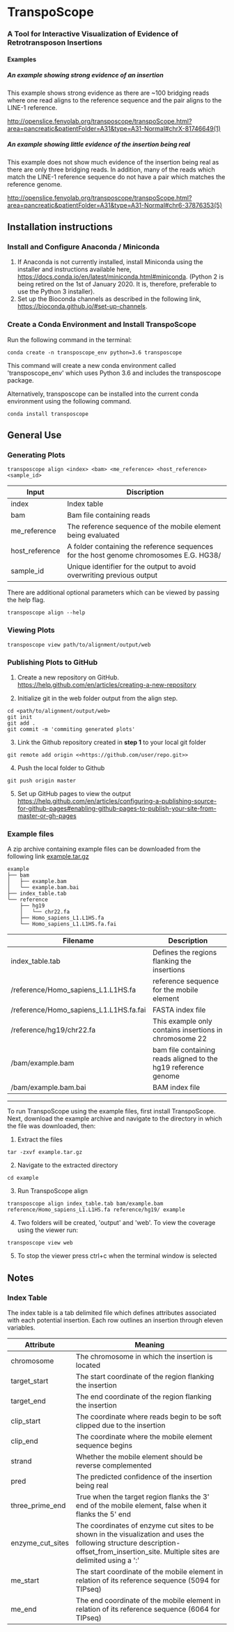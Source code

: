 # TranspoScope
### A Tool for Interactive Visualization of Evidence of Retrotransposon Insertions

#### Examples
##### An example showing strong evidence of an insertion
This example shows strong evidence as there are ~100 bridging reads where one read aligns to the reference sequence and the pair aligns to the LINE-1 reference.

http://openslice.fenyolab.org/transposcope/transpoScope.html?area=pancreatic&patientFolder=A31&type=A31-Normal#chrX-81746649(1)

##### An example showing little evidence of the insertion being real
This example does not show much evidence of the insertion being real as there are only three bridging reads. In addition, many of the reads which match the LINE-1 reference sequence do not have a pair which matches the reference genome.

http://openslice.fenyolab.org/transposcope/transpoScope.html?area=pancreatic&patientFolder=A31&type=A31-Normal#chr6-37876353(5)

## Installation instructions 

### Install and Configure Anaconda / Miniconda
1. If Anaconda is not currently installed, install Miniconda using the installer and instructions available here, https://docs.conda.io/en/latest/miniconda.html#miniconda. (Python 2 is being retired on the 1st of January 2020.  It is, therefore, preferable to use the Python 3 installer).
2. Set up the Bioconda channels as described in the following link, https://bioconda.github.io/#set-up-channels.

### Create a Conda Environment and Install TranspoScope
Run the following command in the terminal:
```console
conda create -n transposcope_env python=3.6 transposcope
```
This command will create a new conda environment called 'transposcope_env' which uses Python 3.6 and includes the transposcope package.

Alternatively, transposcope can be installed into the current conda environment using the following command.
```console
conda install transposcope
```
## General Use
### Generating Plots

```console
transposcope align <index> <bam> <me_reference> <host_reference> <sample_id>
```
| Input | Discription |
|-|-|
|index         | Index table|
|bam           | Bam file containing reads|
|me_reference  | The reference sequence of the mobile element being evaluated|
|host_reference| A folder containing the reference sequences for the host genome chromosomes E.G. HG38/|
|sample_id     | Unique identifier for the output to avoid overwriting previous output|


There are additional optional parameters which can be viewed by passing the help flag.
```console
transposcope align --help
```

### Viewing Plots

```console
transposcope view path/to/alignment/output/web
```

### Publishing Plots to GitHub

1. Create a new repository on GitHub.
https://help.github.com/en/articles/creating-a-new-repository

2. Initialize git in the web folder output from the align step.
```console
cd <path/to/alignment/output/web>
git init
git add .
git commit -m 'commiting generated plots'
```

3. Link the Github repository created in **step 1** to your local git folder
```console
git remote add origin <<https://github.com/user/repo.git>>
```

4. Push the local folder to Github
```console
git push origin master
```

5. Set up GitHub pages to view the output
https://help.github.com/en/articles/configuring-a-publishing-source-for-github-pages#enabling-github-pages-to-publish-your-site-from-master-or-gh-pages

### Example files
A zip archive containing example files can be downloaded from the following link [example.tar.gz](https://github.com/FenyoLab/transposcope/files/3013885/example.tar.gz)

```
example
├── bam
│   ├── example.bam
│   └── example.bam.bai
├── index_table.tab
└── reference
    ├── hg19
    │   └── chr22.fa
    ├── Homo_sapiens_L1.L1HS.fa
    └── Homo_sapiens_L1.L1HS.fa.fai
```
| Filename | Description |
|-|-|
|index_table.tab| Defines the regions flanking the insertions|
|/reference/Homo_sapiens_L1.L1HS.fa| reference sequence for the mobile element|
|/reference/Homo_sapiens_L1.L1HS.fa.fai| FASTA index file|
|/reference/hg19/chr22.fa| This example only contains insertions in chromosome 22|
|/bam/example.bam| bam file containing reads aligned to the hg19 reference genome|
|/bam/example.bam.bai| BAM index file|

---

To run TranspoScope using the example files, first install TranspoScope. Next, download the example archive and navigate to the directory in which the file was downloaded, then:

1. Extract the files
```console
tar -zxvf example.tar.gz
```
2. Navigate to the extracted directory
```console
cd example
```
3. Run TranspoScope align
```console
transposcope align index_table.tab bam/example.bam reference/Homo_sapiens_L1.L1HS.fa reference/hg19/ example
```
4. Two folders will be created, 'output' and 'web'. To view the coverage using the viewer run:
```console
transposcope view web
```
5. To stop the viewer press ctrl+c when the terminal window is selected

## Notes
### Index Table
The index table is a tab delimited file which defines attributes associated with each potential insertion. Each row outlines an insertion through eleven variables.

|Attribute | Meaning|
| - | - |
|chromosome        |The chromosome in which the insertion is located|
|target_start      |The start coordinate of the region flanking the insertion|
|target_end        |The end coordinate of the region flanking the insertion|
|clip_start        |The coordinate where reads begin to be soft clipped due to the insertion|
|clip_end          |The coordinate where the mobile element sequence begins|
|strand            |Whether the mobile element should be reverse complemented|
|pred              |The predicted confidence of the insertion being real|
|three_prime_end   |True when the target region flanks the 3' end of the mobile element, false when it flanks the 5' end|
|enzyme_cut_sites  |The coordinates of enzyme cut sites to be shown in the visualization and uses the following structure description-offset_from_insertion_site. Multiple sites are delimited using a ':'|
|me_start          |The start coordinate of the mobile element in relation of its reference sequence (5094 for TIPseq)|
|me_end            |The end coordinate of the mobile element in relation of its reference sequence (6064 for TIPseq)|
